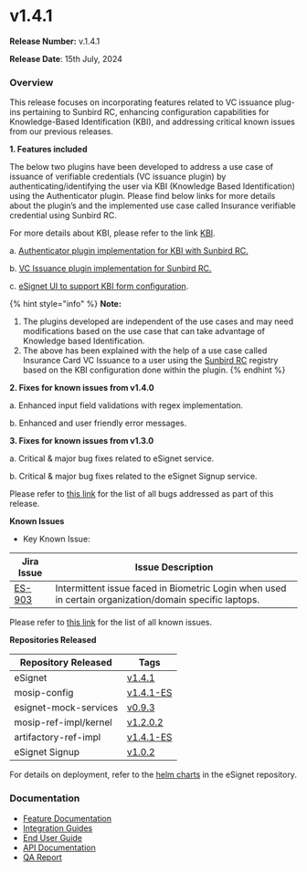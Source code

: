 # v1.4.1

**Release Number:** v.1.4.1&#x20;

**Release Date**: 15th July, 2024

### Overview

This release focuses on incorporating features related to VC issuance plug-ins pertaining to Sunbird RC, enhancing configuration capabilities for Knowledge-Based Identification (KBI), and addressing critical known issues from our previous releases.

**1. Features included**

The below two plugins have been developed to address a use case of issuance of verifiable credentials (VC issuance plugin) by authenticating/identifying the user via KBI (Knowledge Based Identification) using the Authenticator plugin. Please find below links for more details about the plugin’s and the implemented use case called Insurance verifiable credential using Sunbird RC.

For more details about KBI, please refer to the link [KBI](https://docs.esignet.io/end-user-guide/knowledge-based-authentication).

a. [Authenticator plugin implementation for KBI with Sunbird RC.](../../overview/features/#authenticator-plugin-implementation-for-kbi-with-sunbird-rc)

b. [VC Issuance plugin implementation for Sunbird RC.](../../overview/features/#vc-issuance-plugin-implementation-for-sunbird-rc)

c. [eSignet UI to support KBI form configuration](../../overview/features/#kbi-form-configuration-for-esignet-ui).

{% hint style="info" %}
**Note:**

1. The plugins developed are independent of the use cases and may need modifications based on the use case that can take advantage of Knowledge based Identification.
2. The above has been explained with the help of a use case called Insurance Card VC Issuance to a user using the [Sunbird RC](https://github.com/mosip/digital-credential-plugins/blob/master/sunbird-rc-esignet-integration-impl/README.md) registry based on the KBI configuration done within the plugin.
{% endhint %}

**2. Fixes for known issues from v1.4.0**

a. Enhanced input field validations with regex implementation.

b. Enhanced and user friendly error messages.

**3. Fixes for known issues from v1.3.0**

a. Critical & major bug fixes related to eSignet service.

b. Critical & major bug fixes related to the eSignet Signup service.

Please refer to [this link](https://mosip.atlassian.net/jira/software/c/projects/ES/issues/?jql=%22Release%20Number%5BLabels%5D%22%20in%20\(esignet\_v1.4.1\)%20and%20issuetype%3DBug) for the list of all bugs addressed as part of this release.

**Known Issues**

* Key Known Issue:&#x20;

| Jira Issue                                          | Issue Description                                                                                      |
| --------------------------------------------------- | ------------------------------------------------------------------------------------------------------ |
| [ES-903](https://mosip.atlassian.net/browse/ES-903) | Intermittent issue faced in Biometric Login when used in certain organization/domain specific laptops. |

Please refer to [this link](https://mosip.atlassian.net/jira/software/c/projects/ES/issues/?jql=labels%20%3D%20known-issue-eSignet-v1.4.1) for the list of all known issues.

**Repositories Released**

| Repository Released   | Tags                                                                             |
| --------------------- | -------------------------------------------------------------------------------- |
| eSignet               | [v1.4.1](https://github.com/mosip/mosip-config/tree/v1.4.1-ES)                   |
| mosip-config          | [v1.4.1-ES](https://github.com/mosip/mosip-config/tree/release-1.4.1-ES)         |
| esignet-mock-services | [v0.9.3](https://github.com/mosip/esignet-mock-services/tree/release-0.9.x)      |
| mosip-ref-impl/kernel | [v1.2.0.2](https://github.com/mosip/mosip-ref-impl/tree/release-1.2.0.x/kernel)  |
| artifactory-ref-impl  | [v1.4.1-ES](https://github.com/mosip/artifactory-ref-impl/tree/release-1.4.1-ES) |
| eSignet Signup        | [v1.0.2](https://github.com/mosip/esignet-signup/tree/release-1.0.x)             |

For details on deployment, refer to the [helm charts](https://github.com/mosip/esignet/tree/v1.4.1/helm) in the eSignet repository.

### Documentation

* [Feature Documentation](https://docs.esignet.io/overview/features#knowledge-based-authentication)
* [Integration Guides](https://docs.esignet.io/integration)
* [End User Guide](https://docs.esignet.io/end-user-guide)
* [API Documentation](https://github.com/mosip/esignet/blob/v1.4.0/docs/esignet-openapi.yaml)
* [QA Report ](https://docs.esignet.io/versions/v1.4.1/test-report)
